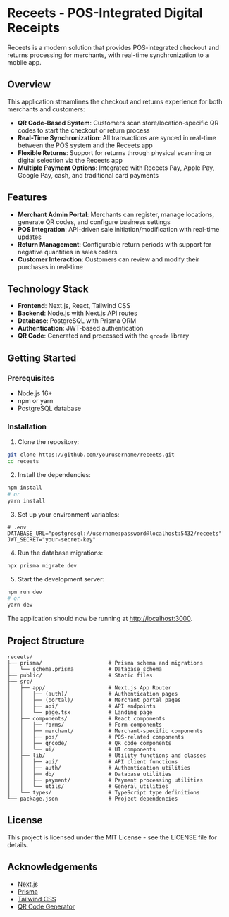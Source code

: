 # Receets - POS-Integrated Digital Receipts

Receets is a modern solution that provides POS-integrated checkout and returns processing for merchants, with real-time synchronization to a mobile app.

## Overview

This application streamlines the checkout and returns experience for both merchants and customers:

- **QR Code-Based System**: Customers scan store/location-specific QR codes to start the checkout or return process
- **Real-Time Synchronization**: All transactions are synced in real-time between the POS system and the Receets app
- **Flexible Returns**: Support for returns through physical scanning or digital selection via the Receets app
- **Multiple Payment Options**: Integrated with Receets Pay, Apple Pay, Google Pay, cash, and traditional card payments

## Features

- **Merchant Admin Portal**: Merchants can register, manage locations, generate QR codes, and configure business settings
- **POS Integration**: API-driven sale initiation/modification with real-time updates
- **Return Management**: Configurable return periods with support for negative quantities in sales orders
- **Customer Interaction**: Customers can review and modify their purchases in real-time

## Technology Stack

- **Frontend**: Next.js, React, Tailwind CSS
- **Backend**: Node.js with Next.js API routes
- **Database**: PostgreSQL with Prisma ORM
- **Authentication**: JWT-based authentication
- **QR Code**: Generated and processed with the `qrcode` library

## Getting Started

### Prerequisites

- Node.js 16+
- npm or yarn
- PostgreSQL database

### Installation

1. Clone the repository:

```bash
git clone https://github.com/yourusername/receets.git
cd receets
```

2. Install the dependencies:

```bash
npm install
# or
yarn install
```

3. Set up your environment variables:

```
# .env
DATABASE_URL="postgresql://username:password@localhost:5432/receets"
JWT_SECRET="your-secret-key"
```

4. Run the database migrations:

```bash
npx prisma migrate dev
```

5. Start the development server:

```bash
npm run dev
# or
yarn dev
```

The application should now be running at [http://localhost:3000](http://localhost:3000).

## Project Structure

```
receets/
├── prisma/                     # Prisma schema and migrations
│   └── schema.prisma           # Database schema
├── public/                     # Static files
├── src/
│   ├── app/                    # Next.js App Router 
│   │   ├── (auth)/             # Authentication pages
│   │   ├── (portal)/           # Merchant portal pages
│   │   ├── api/                # API endpoints
│   │   └── page.tsx            # Landing page
│   ├── components/             # React components
│   │   ├── forms/              # Form components
│   │   ├── merchant/           # Merchant-specific components
│   │   ├── pos/                # POS-related components
│   │   ├── qrcode/             # QR code components
│   │   └── ui/                 # UI components
│   ├── lib/                    # Utility functions and classes
│   │   ├── api/                # API client functions
│   │   ├── auth/               # Authentication utilities
│   │   ├── db/                 # Database utilities
│   │   ├── payment/            # Payment processing utilities
│   │   └── utils/              # General utilities
│   └── types/                  # TypeScript type definitions
└── package.json                # Project dependencies
```

## License

This project is licensed under the MIT License - see the LICENSE file for details.

## Acknowledgements

- [Next.js](https://nextjs.org/)
- [Prisma](https://www.prisma.io/)
- [Tailwind CSS](https://tailwindcss.com/)
- [QR Code Generator](https://www.npmjs.com/package/qrcode)
